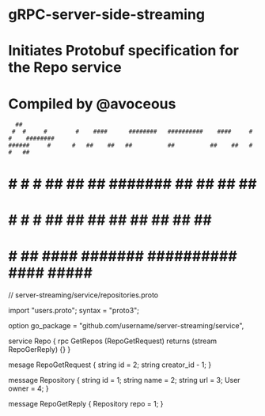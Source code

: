 # gRPC-server-side-streaming
# Initiates Protobuf specification for the Repo service
# Compiled by @avoceous 

      ##                             
     #  #     #        #    ####      ########   ##########    ####     #     #    ######## 
    ######     #      #   ##    ##   ##          ##          ##    ##   #     #   ## 
   #      #     #    #    ##    ##   ##          #######     ##    ##   ##   ##    ########    
  #        #     #  #     ##    ##    ##         ##          ##    ##   ##   ##          ##
 #          #     ##        ####       #######   ##########    ####      #####    #########
      

// server-streaming/service/repositories.proto

import "users.proto";
syntax = "proto3";

option go_package = "github.com/username/server-streaming/service",

service Repo {
  rpc GetRepos (RepoGetRequest) returns (stream RepoGerReply) {}
}

mesage RepoGetRequest {
  string id = 2;
  string creator_id - 1;
}

message Repository {
  string id = 1;
  string name = 2;
  string url = 3;
  User owner = 4;
}

message RepoGetReply {
  Repository repo = 1;
}
